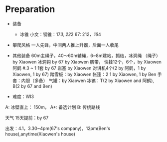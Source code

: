# Preparation

- 装备
    - 冰锥
        小文：钢锥：17*3, 22*2
        67: 21*2，16*4
- 攀爬风格
    一人先锋，中间两人推上升器，后面一人收尾

- 其他装备
    60m主绳子，40～60m辅绳，6~8m建站，抓结，冰洞绳
    （绳子）by Xiaowen
    冰洞钩 by 67
    by Xiaowen
    脐带，
    快挂12个，6个，by Xiaowen 阿鹤
    #.3 ~ 1 1套 by 67
    岩塞 by Xiaowen
    对讲机4个(2 by 阿鹤，1 by Xiaowen, 1 by 67)
    踏雪板：by Xiaowen
    帐篷：2 1 by Xiaowen, 1 by Ben
    手套：内胆（多备）
    气罐：by Xiaowen
    冰镐：T(2 by Xiaowen and 阿鹤), B(2 by 67 and Ben)

- 难度：WI3


A: 冰壁直上： 150m，
    A+: 备选计划
B: 传统路线

天气 15天提前：by 67


出发：4.1，3.30~4pm(67's company)，12pm(Ben's house),anytime(Xiaowen's house)

